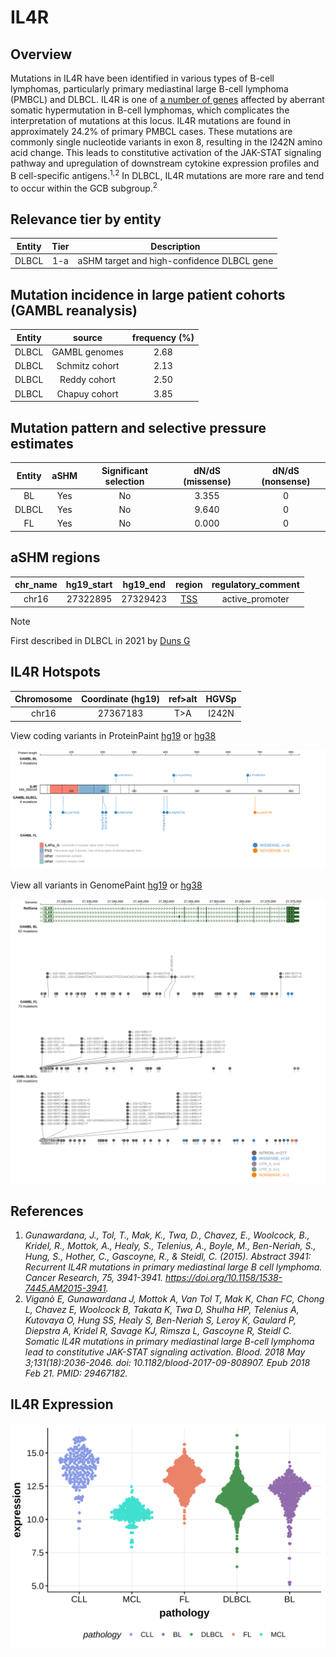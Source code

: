 # IL4R
## Overview
Mutations in IL4R have been identified in various types of B-cell lymphomas, particularly primary mediastinal large B-cell lymphoma (PMBCL) and DLBCL. IL4R is one of [a number of genes](https://github.com/morinlab/LLMPP/wiki/ashm) affected by aberrant somatic hypermutation in B-cell lymphomas, which complicates the interpretation of mutations at this locus. IL4R mutations are found in approximately 24.2% of primary PMBCL cases. These mutations are commonly single nucleotide variants in exon 8, resulting in the I242N amino acid change. This leads to constitutive activation of the JAK-STAT signaling pathway and upregulation of downstream cytokine expression profiles and B cell-specific antigens.<sup>1,2</sup> In DLBCL, IL4R mutations are more rare and tend to occur within the GCB subgroup.<sup>2</sup> 

## Relevance tier by entity

|Entity|Tier|Description               |
|:------:|:----:|--------------------------|
|DLBCL |1-a | aSHM target and high-confidence DLBCL gene|

## Mutation incidence in large patient cohorts (GAMBL reanalysis)

|Entity|source        |frequency (%)|
|:------:|:--------------:|:-------------:|
|DLBCL |GAMBL genomes |2.68         |
|DLBCL |Schmitz cohort|2.13         |
|DLBCL |Reddy cohort  |2.50         |
|DLBCL |Chapuy cohort |3.85         |

## Mutation pattern and selective pressure estimates

|Entity|aSHM|Significant selection|dN/dS (missense)|dN/dS (nonsense)|
|:------:|:----:|:---------------------:|:----------------:|:----------------:|
|BL    |Yes |No                   |3.355           |0               |
|DLBCL |Yes |No                   |9.640           |0               |
|FL    |Yes |No                   |0.000           |0               |

## aSHM regions

|chr_name|hg19_start|hg19_end|region                                                                                    |regulatory_comment|
|:--------:|:----------:|:--------:|:------------------------------------------------------------------------------------------:|:------------------:|
|chr16   |27322895  |27329423|[TSS](https://genome.ucsc.edu/s/rdmorin/GAMBL%20hg19?position=chr16%3A27322895%2D27329423)|active_promoter   |

> [!NOTE]
> First described in DLBCL in 2021 by [Duns G](https://pubmed.ncbi.nlm.nih.gov/33684939)


 ## IL4R Hotspots

| Chromosome |Coordinate (hg19) | ref>alt | HGVSp | 
 | :---:| :---: | :--: | :---: |
| chr16 | 27367183 | T>A | I242N |

View coding variants in ProteinPaint [hg19](https://morinlab.github.io/LLMPP/GAMBL/IL4R_protein.html)  or [hg38](https://morinlab.github.io/LLMPP/GAMBL/IL4R_protein_hg38.html)

![image](images/proteinpaint/IL4R_NM_000418.svg)

View all variants in GenomePaint [hg19](https://morinlab.github.io/LLMPP/GAMBL/IL4R.html)  or [hg38](https://morinlab.github.io/LLMPP/GAMBL/IL4R_hg38.html)

![image](images/proteinpaint/IL4R.svg)

## References
1. *Gunawardana, J., Tol, T., Mak, K., Twa, D., Chavez, E., Woolcock, B., Kridel, R., Mottok, A., Healy, S., Telenius, A., Boyle, M., Ben-Neriah, S., Hung, S., Hother, C., Gascoyne, R., & Steidl, C. (2015). Abstract 3941: Recurrent IL4R mutations in primary mediastinal large B cell lymphoma. Cancer Research, 75, 3941-3941. https://doi.org/10.1158/1538-7445.AM2015-3941.* 
2. *Viganò E, Gunawardana J, Mottok A, Van Tol T, Mak K, Chan FC, Chong L, Chavez E, Woolcock B, Takata K, Twa D, Shulha HP, Telenius A, Kutovaya O, Hung SS, Healy S, Ben-Neriah S, Leroy K, Gaulard P, Diepstra A, Kridel R, Savage KJ, Rimsza L, Gascoyne R, Steidl C. Somatic IL4R mutations in primary mediastinal large B-cell lymphoma lead to constitutive JAK-STAT signaling activation. Blood. 2018 May 3;131(18):2036-2046. doi: 10.1182/blood-2017-09-808907. Epub 2018 Feb 21. PMID: 29467182.*
## IL4R Expression
![image](images/gene_expression/IL4R_by_pathology.svg)
<!-- ORIGIN: dunsCharacterizationDLBCLPMBL2021b -->
